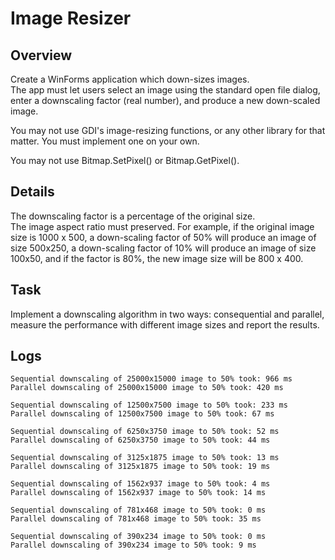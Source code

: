 # Image Resizer
## Overview
Create a WinForms application which down-sizes images.  
The app must let users select an image using the standard open file dialog, enter a downscaling factor (real number), and produce a new down-scaled image.  

You may not use GDI's image-resizing functions, or any other library for that matter.  You must implement one on your own.

You may not use Bitmap.SetPixel() or Bitmap.GetPixel().  
## Details
The downscaling factor is a percentage of the original size.  
The image aspect ratio must preserved. For example, if the original image size is 1000 x 500, a down-scaling factor of 50% will produce an image of size 500x250, a down-scaling factor of 10% will produce an image of size 100x50, and if the factor is 80%, the new image size will be 800 x 400.

## Task
Implement a downscaling algorithm in two ways: consequential and parallel, measure the performance with different image sizes and report the results. 


## Logs
```
Sequential downscaling of 25000x15000 image to 50% took: 966 ms
Parallel downscaling of 25000x15000 image to 50% took: 420 ms

Sequential downscaling of 12500x7500 image to 50% took: 233 ms
Parallel downscaling of 12500x7500 image to 50% took: 67 ms

Sequential downscaling of 6250x3750 image to 50% took: 52 ms
Parallel downscaling of 6250x3750 image to 50% took: 44 ms

Sequential downscaling of 3125x1875 image to 50% took: 13 ms
Parallel downscaling of 3125x1875 image to 50% took: 19 ms

Sequential downscaling of 1562x937 image to 50% took: 4 ms
Parallel downscaling of 1562x937 image to 50% took: 14 ms

Sequential downscaling of 781x468 image to 50% took: 0 ms
Parallel downscaling of 781x468 image to 50% took: 35 ms

Sequential downscaling of 390x234 image to 50% took: 0 ms
Parallel downscaling of 390x234 image to 50% took: 9 ms
```
